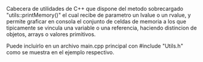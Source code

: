 Cabecera de utilidades de C++ que dispone del metodo sobrecargado "utils::printMemory()" el cual recibe de parametro un lvalue o un rvalue, y permite graficar en consola el conjunto de celdas de memoria a los que tipicamente se vincula una variable o una referencia, haciendo distincion de objetos, arrays o valores primitivos.

Puede incluirlo en un archivo main.cpp principal con #include "Utils.h" como se muestra en el ejemplo respectivo.